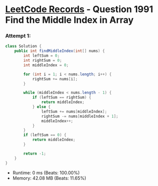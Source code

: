 # [LeetCode Records](../../README.md) - Question 1991 Find the Middle Index in Array

### Attempt 1: 
```java
class Solution {
    public int findMiddleIndex(int[] nums) {
        int leftSum = 0;
        int rightSum = 0;
        int middleIndex = 0;

        for (int i = 1; i < nums.length; i++) {
            rightSum += nums[i];
        }

        while (middleIndex < nums.length - 1) {
            if (leftSum == rightSum) {
                return middleIndex;
            } else {
                leftSum += nums[middleIndex];
                rightSum -= nums[middleIndex + 1];
                middleIndex++;
            }
        }
        if (leftSum == 0) {
            return middleIndex;
        }

        return -1;
    }
}
```
- Runtime: 0 ms (Beats: 100.00%)
- Memory: 42.08 MB (Beats: 11.65%)

<br>
